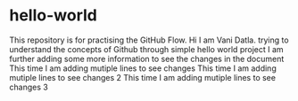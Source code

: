 # hello-world
This repository is for practising the GitHub Flow.
Hi I am Vani Datla. trying to understand the concepts of Github through simple hello world project 
I am further adding some more information to see the changes in the document
This time I am adding mutiple lines to see changes
This time I am adding mutiple lines to see changes 2
This time I am adding mutiple lines to see changes 3
